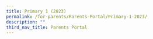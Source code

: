 ```yaml
---
title: Primary 1 (2023)
permalink: /for-parents/Parents-Portal/Primary-1-2023/
description: ""
third_nav_title: Parents Portal
---
```

